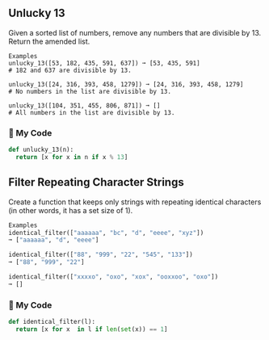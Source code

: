 ## Unlucky 13
Given a sorted list of numbers, remove any numbers that are divisible by 13. Return the amended list.
```
Examples
unlucky_13([53, 182, 435, 591, 637]) ➞ [53, 435, 591]
# 182 and 637 are divisible by 13.

unlucky_13([24, 316, 393, 458, 1279]) ➞ [24, 316, 393, 458, 1279]
# No numbers in the list are divisible by 13.

unlucky_13([104, 351, 455, 806, 871]) ➞ []
# All numbers in the list are divisible by 13.
```
### :snake: My Code
```python
def unlucky_13(n):
  return [x for x in n if x % 13]
```
## Filter Repeating Character Strings
Create a function that keeps only strings with repeating identical characters (in other words, it has a set size of 1).
```python
Examples
identical_filter(["aaaaaa", "bc", "d", "eeee", "xyz"])
➞ ["aaaaaa", "d", "eeee"]

identical_filter(["88", "999", "22", "545", "133"])
➞ ["88", "999", "22"]

identical_filter(["xxxxo", "oxo", "xox", "ooxxoo", "oxo"])
➞ []
```
### :snake: My Code
```python
def identical_filter(l):
  return [x for x  in l if len(set(x)) == 1]	
```

